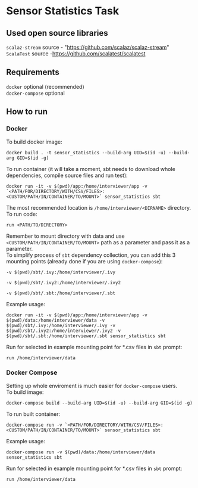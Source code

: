 # Sensor Statistics Task

## Used open source libraries
`scalaz-stream` source - "https://github.com/scalaz/scalaz-stream"  
`ScalaTest` source -https://github.com/scalatest/scalatest

## Requirements 
`docker` optional (recommended)  
`docker-compose` optional

## How to run

### Docker
To build docker image:
```
docker build . -t sensor_statistics --build-arg UID=$(id -u) --build-arg GID=$(id -g)
```
To run container (it will take a moment, sbt needs to download whole dependencies, compile source files and run test):
```
docker run -it -v $(pwd)/app:/home/interviewer/app -v `<PATH/FOR/DIRECTORY/WITH/CSV/FILES>:<CUSTOM/PATH/IN/CONTAINER/TO/MOUNT>` sensor_statistics sbt
```
The most recommended location is `/home/interviewer/<DIRNAME>` directory.  
To run code:
```
run <PATH/TO/DIRECTORY>
```
Remember to mount directory with data and use `<CUSTOM/PATH/IN/CONTAINER/TO/MOUNT>` path as a parameter and pass it as a parameter.  
To simplify process of `sbt` dependency collection, you can add this 3 mounting points (already done if you are using `docker-compose`):
```
-v $(pwd)/sbt/.ivy:/home/interviewer/.ivy
```
```
-v $(pwd)/sbt/.ivy2:/home/interviewer/.ivy2
```
```
-v $(pwd)/sbt/.sbt:/home/interviewer/.sbt
```
Example usage:
```
docker run -it -v $(pwd)/app:/home/interviewer/app -v $(pwd)/data:/home/interviewer/data -v $(pwd)/sbt/.ivy:/home/interviewer/.ivy -v $(pwd)/sbt/.ivy2:/home/interviewer/.ivy2 -v $(pwd)/sbt/.sbt:/home/interviewer/.sbt sensor_statistics sbt
```
Run for selected in example mounting point for *.csv files in `sbt` prompt:
```
run /home/interviewer/data
```

### Docker Compose
Setting up whole enviroment is much easier for `docker-compose` users.  
To build image:
```
docker-compose build --build-arg UID=$(id -u) --build-arg GID=$(id -g)
```
To run built container:
```
docker-compose run -v `<PATH/FOR/DIRECTORY/WITH/CSV/FILES>:<CUSTOM/PATH/IN/CONTAINER/TO/MOUNT>` sensor_statistics sbt
```
Example usage:
```
docker-compose run -v $(pwd)/data:/home/interviewer/data sensor_statistics sbt
```
Run for selected in example mounting point for *.csv files in `sbt` prompt:
```
run /home/interviewer/data
```
